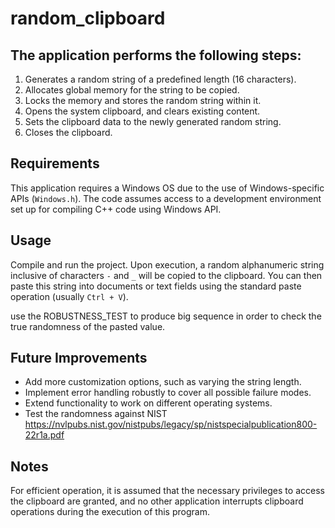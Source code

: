 # random_clipboard

## The application performs the following steps:
1. Generates a random string of a predefined length (16 characters).
2. Allocates global memory for the string to be copied.
3. Locks the memory and stores the random string within it.
4. Opens the system clipboard, and clears existing content.
5. Sets the clipboard data to the newly generated random string.
6. Closes the clipboard.

## Requirements
This application requires a Windows OS due to the use of Windows-specific APIs (`Windows.h`). The code assumes access to a development environment set up for compiling C++ code using Windows API.

## Usage
Compile and run the project. Upon execution, a random alphanumeric string inclusive of characters `-` and `_` will be copied to the clipboard. You can then paste this string into documents or text fields using the standard paste operation (usually `Ctrl + V`).

use the ROBUSTNESS_TEST to produce big sequence in order to check the true randomness of the pasted value.

## Future Improvements
- Add more customization options, such as varying the string length.
- Implement error handling robustly to cover all possible failure modes.
- Extend functionality to work on different operating systems.
- Test the randomness against NIST https://nvlpubs.nist.gov/nistpubs/legacy/sp/nistspecialpublication800-22r1a.pdf

## Notes
For efficient operation, it is assumed that the necessary privileges to access the clipboard are granted, and no other application interrupts clipboard operations during the execution of this program.
